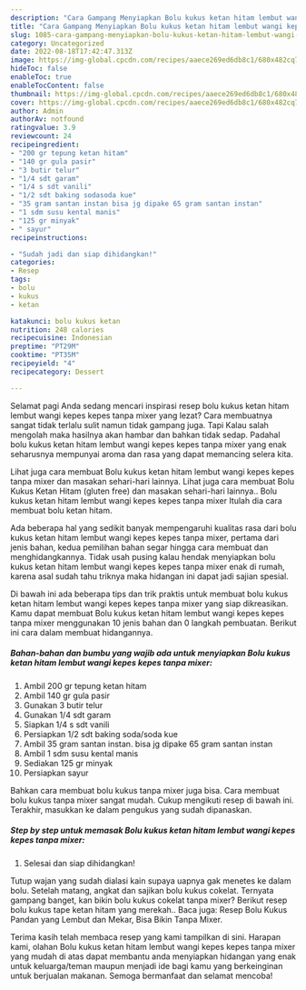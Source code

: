 ```yaml
---
description: "Cara Gampang Menyiapkan Bolu kukus ketan hitam lembut wangi kepes kepes tanpa mixer{ yang Enak,  Menu Buat lebaran"
title: "Cara Gampang Menyiapkan Bolu kukus ketan hitam lembut wangi kepes kepes tanpa mixer{ yang Enak,  Menu Buat lebaran"
slug: 1085-cara-gampang-menyiapkan-bolu-kukus-ketan-hitam-lembut-wangi-kepes-kepes-tanpa-mixer-yang-enak-menu-buat-lebaran
category: Uncategorized
date: 2022-08-18T17:42:47.313Z
image: https://img-global.cpcdn.com/recipes/aaece269ed6db8c1/680x482cq70/bolu-kukus-ketan-hitam-lembut-wangi-kepes-kepes-tanpa-mixer-foto-resep-utama.jpg
hideToc: false
enableToc: true
enableTocContent: false
thumbnail: https://img-global.cpcdn.com/recipes/aaece269ed6db8c1/680x482cq70/bolu-kukus-ketan-hitam-lembut-wangi-kepes-kepes-tanpa-mixer-foto-resep-utama.jpg
cover: https://img-global.cpcdn.com/recipes/aaece269ed6db8c1/680x482cq70/bolu-kukus-ketan-hitam-lembut-wangi-kepes-kepes-tanpa-mixer-foto-resep-utama.jpg
author: Admin
authorAv: notfound
ratingvalue: 3.9
reviewcount: 24
recipeingredient:
- "200 gr tepung ketan hitam"
- "140 gr gula pasir"
- "3 butir telur"
- "1/4 sdt garam"
- "1/4 s sdt vanili"
- "1/2 sdt baking sodasoda kue"
- "35 gram santan instan bisa jg dipake 65 gram santan instan"
- "1 sdm susu kental manis"
- "125 gr minyak"
- " sayur"
recipeinstructions:

- "Sudah jadi dan siap dihidangkan!"
categories:
- Resep
tags:
- bolu
- kukus
- ketan

katakunci: bolu kukus ketan 
nutrition: 248 calories
recipecuisine: Indonesian
preptime: "PT29M"
cooktime: "PT35M"
recipeyield: "4"
recipecategory: Dessert

---
```



Selamat pagi Anda sedang mencari inspirasi resep bolu kukus ketan hitam lembut wangi kepes kepes tanpa mixer yang lezat? Cara membuatnya sangat tidak terlalu sulit namun tidak gampang juga. Tapi Kalau salah mengolah maka hasilnya akan hambar dan bahkan tidak sedap. Padahal bolu kukus ketan hitam lembut wangi kepes kepes tanpa mixer yang enak seharusnya mempunyai aroma dan rasa yang dapat memancing selera kita.


Lihat juga cara membuat Bolu kukus ketan hitam lembut wangi kepes kepes tanpa mixer dan masakan sehari-hari lainnya. Lihat juga cara membuat Bolu Kukus Ketan Hitam (gluten free) dan masakan sehari-hari lainnya.. Bolu kukus ketan hitam lembut wangi kepes kepes tanpa mixer Itulah dia cara membuat bolu ketan hitam.

Ada beberapa hal yang sedikit banyak mempengaruhi kualitas rasa dari bolu kukus ketan hitam lembut wangi kepes kepes tanpa mixer, pertama dari jenis bahan, kedua pemilihan bahan segar hingga cara membuat dan menghidangkannya. Tidak usah pusing kalau hendak menyiapkan bolu kukus ketan hitam lembut wangi kepes kepes tanpa mixer enak di rumah, karena asal sudah tahu triknya maka hidangan ini dapat jadi sajian spesial.


Di bawah ini ada beberapa tips dan trik praktis untuk membuat bolu kukus ketan hitam lembut wangi kepes kepes tanpa mixer yang siap dikreasikan. Kamu dapat membuat Bolu kukus ketan hitam lembut wangi kepes kepes tanpa mixer menggunakan 10 jenis bahan dan 0 langkah pembuatan. Berikut ini cara dalam membuat hidangannya.

<!--inarticleads1-->

##### Bahan-bahan dan bumbu yang wajib ada untuk menyiapkan Bolu kukus ketan hitam lembut wangi kepes kepes tanpa mixer:

1. Ambil 200 gr tepung ketan hitam
1. Ambil 140 gr gula pasir
1. Gunakan 3 butir telur
1. Gunakan 1/4 sdt garam
1. Siapkan 1/4 s sdt vanili
1. Persiapkan 1/2 sdt baking soda/soda kue
1. Ambil 35 gram santan instan. bisa jg dipake 65 gram santan instan
1. Ambil 1 sdm susu kental manis
1. Sediakan 125 gr minyak
1. Persiapkan  sayur


Bahkan cara membuat bolu kukus tanpa mixer juga bisa. Cara membuat bolu kukus tanpa mixer sangat mudah. Cukup mengikuti resep di bawah ini. Terakhir, masukkan ke dalam pengukus yang sudah dipanaskan. 

<!--inarticleads2-->

##### Step by step untuk memasak Bolu kukus ketan hitam lembut wangi kepes kepes tanpa mixer:


1. Selesai dan siap dihidangkan!

Tutup wajan yang sudah dialasi kain supaya uapnya gak menetes ke dalam bolu. Setelah matang, angkat dan sajikan bolu kukus cokelat. Ternyata gampang banget, kan bikin bolu kukus cokelat tanpa mixer? Berikut resep bolu kukus tape ketan hitam yang merekah.. Baca juga: Resep Bolu Kukus Pandan yang Lembut dan Mekar, Bisa Bikin Tanpa Mixer. 

Terima kasih telah membaca resep yang kami tampilkan di sini. Harapan kami, olahan Bolu kukus ketan hitam lembut wangi kepes kepes tanpa mixer yang mudah di atas dapat membantu anda menyiapkan hidangan yang enak untuk keluarga/teman maupun menjadi ide bagi kamu yang berkeinginan untuk berjualan makanan. Semoga bermanfaat dan selamat mencoba!
